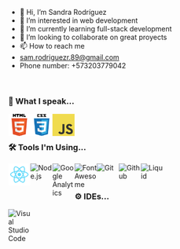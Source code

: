 - 👋 Hi, I’m Sandra Rodríguez
- 👀 I’m interested in web development
- 🌱 I’m currently learning full-stack development
- 💞️ I’m looking to collaborate on great proyects
- 📫 How to reach me 
- sam.rodriguezr.89@gmail.com
- Phone number: +573203779042



<!---
Samrod89/Samrod89 is a ✨ special ✨ repository because its `README.md` (this file) appears on your GitHub profile.
You can click the Preview link to take a look at your changes.
--->

<br/>

### 🚀 What I speak...
<img align="left" alt="HTML5" width="45px" src="https://raw.githubusercontent.com/github/explore/80688e429a7d4ef2fca1e82350fe8e3517d3494d/topics/html/html.png" />
<img align="left" alt="CSS3" width="45px" src="https://raw.githubusercontent.com/github/explore/80688e429a7d4ef2fca1e82350fe8e3517d3494d/topics/css/css.png" />
<img align="left" alt="JavaScript" width="45px" src="https://raw.githubusercontent.com/github/explore/80688e429a7d4ef2fca1e82350fe8e3517d3494d/topics/javascript/javascript.png" />

<br/>
<br/>

### 🛠️ Tools I'm Using...

<img align="left" alt="React" width="45px" src="https://raw.githubusercontent.com/github/explore/80688e429a7d4ef2fca1e82350fe8e3517d3494d/topics/react/react.png" />
<img align="left" alt="Node.js" width="45px" src="https://ugeek.github.io/blog/images-blog/node.png" />
<img align="left" alt="Google Analytics" width="45px" src="https://img.stackshare.io/service/64/cU74ahCn_400x400.jpg" />
<img align="left" alt="Font Awesome" width="45px" src="https://img.stackshare.io/service/3244/1_Mr1Fy00XjPGNf1Kkp_hWtw_2x.png" />
<img align="left" alt="Git" width="45px" src="https://www.flaticon.com/svg/vstatic/svg/39/39378.svg?token=exp=1612723181~hmac=670e7d83ef3b044927815bddcd5abefa" />
<img align="left" alt="Github" width="45px" height= "45px"src="https://hackaboss.com/wp-content/uploads/2020/10/GitHub_aprender-programaci%C3%B3n-980x500.jpg" />
<img align="left" alt="Liquid" width="45px" src="https://3thlkd3wpu0u1x0qbt19cxc8-wpengine.netdna-ssl.com/wp-content/uploads/2018/09/Shopify-Liquid-ProgLang.png" />
<br/>
<br/>

### ⚙️ IDEs...

  <img align="left" alt="Visual Studio Code" width="45px" src="https://img.stackshare.io/service/4202/Visual_Studio_Code_logo.png" />
<br/>
<br/>
